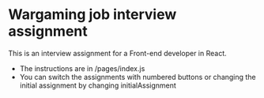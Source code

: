 # Wargaming job interview assignment

This is an interview assignment for a Front-end developer in React.

- The instructions are in /pages/index.js
- You can switch the assignments with numbered buttons or changing the initial assignment by changing initialAssignment
